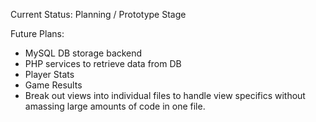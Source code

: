 Current Status: Planning / Prototype Stage

Future Plans:
- MySQL DB storage backend
- PHP services to retrieve data from DB
- Player Stats
- Game Results
- Break out views into individual files to handle view specifics without amassing large amounts of code in one file.

